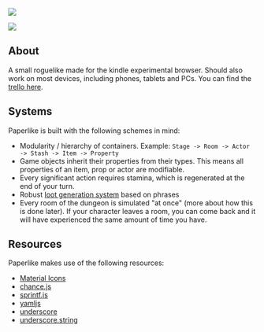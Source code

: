 ![](https://i.imgur.com/B100KCC.jpg)

![](https://i.imgur.com/fkxIePa.png)

## About
A small roguelike made for the kindle experimental browser. Should also work on most devices, including phones, tablets and PCs. You can find the [trello here](https://trello.com/b/D1EUAPSu/paperlike).

## Systems
Paperlike is built with the following schemes in mind:
- Modularity / hierarchy of containers. Example: `Stage -> Room -> Actor -> Stash -> Item -> Property`
- Game objects inherit their properties from their types. This means all properties of an item, prop or actor are modifiable.
- Every significant action requires stamina, which is regenerated at the end of your turn.
- Robust [loot generation system](https://github.com/Lemoncreme/paperlike/blob/master/guide/loot.md) based on phrases
- Every room of the dungeon is simulated "at once" (more about how this is done later). If your character leaves a room, you can come back and it will have experienced the same amount of time you have.

## Resources
Paperlike makes use of the following resources:
- [Material Icons](https://material.io/icons/)
- [chance.js](http://chancejs.com/)
- [sprintf.js](https://www.npmjs.com/package/sprintf-js)
- [yamljs](https://github.com/jeremyfa/yaml.js)
- [underscore](http://underscorejs.org/)
- [underscore.string](https://github.com/epeli/underscore.string)
